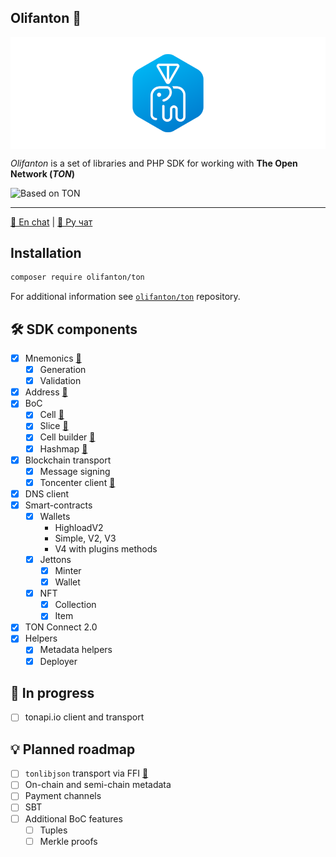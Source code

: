 Olifanton 💎
---

<p align="center">
  <a href="https://github.com/olifanton"><img align="center" width="864" src="https://github.com/olifanton/.github/blob/main/profile/olifanton_banner.png" /></a>
</p>

_Olifanton_ is a set of libraries and PHP SDK for working with **The Open Network (_TON_)**

![Based on TON](https://img.shields.io/badge/Based%20on-TON-blue)

---
[💬 En chat](https://t.me/olifanton_en) | [💬 Ру чат](https://t.me/olifanton_ru)

## Installation

```bash
composer require olifanton/ton
```

For additional information see [`olifanton/ton`](https://github.com/olifanton/ton) repository.

## 🛠️ SDK components

- [X] Mnemonics [🔗](https://github.com/olifanton/mnemonic)
  - [X] Generation
  - [X] Validation
- [X] Address [🔗](https://github.com/olifanton/interop#address)
- [X] BoC
  - [X] Cell [🔗](https://github.com/olifanton/interop#cell)
  - [X] Slice [🔗](https://github.com/olifanton/interop#slice)
  - [X] Cell builder [🔗](https://github.com/olifanton/interop#builder)
  - [X] Hashmap [🔗](https://github.com/olifanton/interop#hashmap)
- [X] Blockchain transport
  - [X] Message signing
  - [X] Toncenter client [🔗](https://github.com/olifanton/ton#toncenter-transport-initialization)
- [X] DNS client
- [X] Smart-contracts
  - [X] Wallets
    - HighloadV2
    - Simple, V2, V3
    - V4 with plugins methods
  - [X] Jettons
    - [X] Minter
    - [X] Wallet
  - [X] NFT
    - [X] Collection
    - [X] Item
- [X] TON Connect 2.0
- [X] Helpers
  - [X] Metadata helpers
  - [X] Deployer

## 🚧 In progress

- [ ] tonapi.io client and transport

## 💡 Planned roadmap

- [ ] `tonlibjson` transport via FFI [🔗](https://github.com/olifanton/tonlibjson-transport)
- [ ] On-chain and semi-chain metadata
- [ ] Payment channels
- [ ] SBT
- [ ] Additional BoC features
  - [ ] Tuples
  - [ ] Merkle proofs
